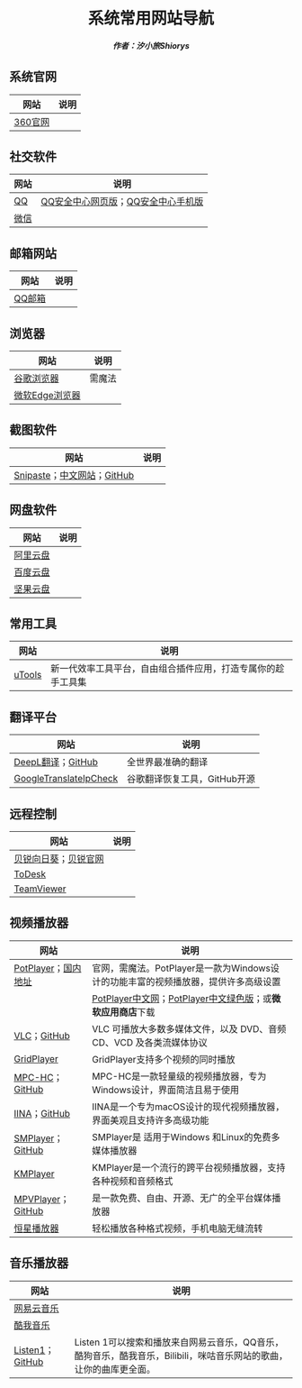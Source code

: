 <center><h1>系统常用网站导航</h1></center>

<center><h5>作者：汐小旅Shiorys</h5></center>



## 系统官网

| 网站                           | 说明 |
| ------------------------------ | ---- |
| [360官网](https://www.360.cn/) |      |





## 社交软件

| 网站                           | 说明                                                         |
| ------------------------------ | ------------------------------------------------------------ |
| [QQ](https://im.qq.com/)       | [QQ安全中心网页版](https://accounts.qq.com/)；[QQ安全中心手机版](https://aq.qq.com/cn2/manage/mbtoken/mbtoken_home) |
| [微信](https://weixin.qq.com/) |                                                              |





## 邮箱网站

| 网站                           | 说明 |
| ------------------------------ | ---- |
| [QQ邮箱](https://mail.qq.com/) |      |





## 浏览器

| 网站                                                   | 说明   |
| ------------------------------------------------------ | ------ |
| [谷歌浏览器](https://www.google.com/chrome)            | 需魔法 |
| [微软Edge浏览器](https://www.microsoft.com/en-us/edge) |        |





## 截图软件

| 网站                                                         | 说明 |
| ------------------------------------------------------------ | ---- |
| [Snipaste](https://www.snipaste.com/)；[中文网站](https://zh.snipaste.com/)；[GitHub](https://github.com/Snipaste/feedback) |      |





## 网盘软件

| 网站                                     | 说明 |
| ---------------------------------------- | ---- |
| [阿里云盘](https://www.aliyundrive.com/) |      |
| [百度云盘](https://pan.baidu.com/)       |      |
| [坚果云盘](https://www.jianguoyun.com/)  |      |





## 常用工具

| 网站                       | 说明                                                         |
| -------------------------- | ------------------------------------------------------------ |
| [uTools](https://u.tools/) | 新一代效率工具平台，自由组合插件应用，打造专属你的趁手工具集 |





## 翻译平台

| 网站                                                         | 说明                         |
| ------------------------------------------------------------ | ---------------------------- |
| [DeepL翻译](https://www.deepl.com)；[GitHub](https://github.com/DeepLcom) | 全世界最准确的翻译           |
| [GoogleTranslateIpCheck](https://github.com/Ponderfly/GoogleTranslateIpCheck) | 谷歌翻译恢复工具，GitHub开源 |





## 远程控制

| 网站                                                         | 说明 |
| ------------------------------------------------------------ | ---- |
| [贝锐向日葵](https://sunlogin.oray.com/)；[贝锐官网](https://www.oray.com/) |      |
| [ToDesk](https://www.todesk.com/)                            |      |
| [TeamViewer](https://www.teamviewer.cn/)                     |      |





## 视频播放器

| 网站                                                         | 说明                                                         |
| ------------------------------------------------------------ | ------------------------------------------------------------ |
| [PotPlayer](https://potplayer.daum.net/)；[国内地址](http://potplayer.tv/) | 官网，需魔法。PotPlayer是一款为Windows设计的功能丰富的视频播放器，提供许多高级设置 |
|                                                              | [PotPlayer中文网](http://www.potplayercn.com/)；[PotPlayer中文绿色版](https://potplayer.org/)；或**微软应用商店**下载 |
| [VLC](https://www.videolan.org/)；[GitHub](https://github.com/videolan/vlc) | VLC 可播放大多数多媒体文件，以及 DVD、音频 CD、VCD 及各类流媒体协议 |
| [GridPlayer](https://github.com/vzhd1701/gridplayer)         | GridPlayer支持多个视频的同时播放                             |
| [MPC-HC](https://mpc-hc.org/)；[GitHub](https://github.com/mpc-hc/mpc-hc) | MPC-HC是一款轻量级的视频播放器，专为Windows设计，界面简洁且易于使用 |
| [IINA](https://iina.io/)；[GitHub](https://github.com/iina/iina) | IINA是一个专为macOS设计的现代视频播放器，界面美观且支持许多高级功能 |
| [SMPlayer](https://www.smplayer.info/)；[GitHub](https://github.com/smplayer-dev/smplayer) | SMPlayer是 适用于Windows 和Linux的免费多媒体播放器           |
| [KMPlayer](https://www.kmplayer.com/)                        | KMPlayer是一个流行的跨平台视频播放器，支持各种视频和音频格式 |
| [MPVPlayer](https://mpv.io/)；[GitHub](https://github.com/mpv-player/mpv) | 是一款免费、自由、开源、无广的全平台媒体播放器               |
| [恒星播放器](https://www.stellarplayer.com/)                 | 轻松播放各种格式视频，手机电脑无缝流转                       |





## 音乐播放器

| 网站                                                         | 说明                                                         |
| ------------------------------------------------------------ | ------------------------------------------------------------ |
| [网易云音乐](https://music.163.com/)                         |                                                              |
| [酷我音乐](http://www.kuwo.cn/)                              |                                                              |
| [Listen1](http://listen1.github.io/listen1/)；[GitHub](https://github.com/listen1) | Listen 1可以搜索和播放来自网易云音乐，QQ音乐，酷狗音乐，酷我音乐，Bilibili，咪咕音乐网站的歌曲，让你的曲库更全面。 |